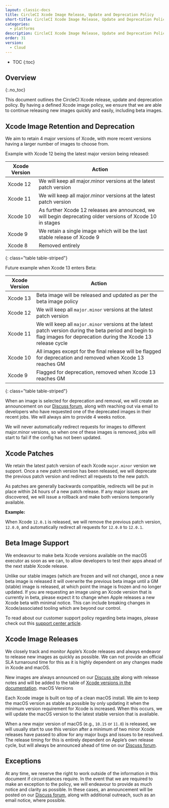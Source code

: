 ```yaml
---
layout: classic-docs
title: CircleCI Xcode Image Release, Update and Deprecation Policy
short-title: CircleCI Xcode Image Release, Update and Deprecation Policy
categories:
  - platforms
description: CircleCI Xcode Image Release, Update and Deprecation Policy
order: 31
version:
  - Cloud
---
```


* TOC
{:toc}

## Overview
{:.no_toc}

This document outlines the CircleCI Xcode release, update and deprecation policy. By having a defined Xcode image policy, we ensure that we are able to continue releasing new images quickly and easily, including beta images.

## Xcode Image Retention and Deprecation

We aim to retain 4 major versions of Xcode, with more recent versions having a larger number of images to choose from.

Example with Xcode 12 being the latest major version being released:

| Xcode Version | Action                                                                                                     |
| ------------- | ---------------------------------------------------------------------------------------------------------- |
| Xcode 12      | We will keep all major.minor versions at the latest patch version                                          |
| Xcode 11      | We will keep all major.minor versions at the latest patch version                                          |
| Xcode 10      | As further Xcode 12 releases are announced, we will begin deprecating older versions of Xcode 10 in stages |
| Xcode 9       | We retain a single image which will be the last stable release of Xcode 9                                  |
| Xcode 8       | Removed entirely                                                                                           |
{: class="table table-striped"}

Future example when Xcode 13 enters Beta:

| Xcode Version | Action                                                                                                                                                                |
| ------------- | --------------------------------------------------------------------------------------------------------------------------------------------------------------------- |
| Xcode 13      | Beta image will be released and updated as per the beta image policy                                                                                                  |
| Xcode 12      | We will keep all `major.minor` versions at the latest patch version                                                                                                   |
| Xcode 11      | We will keep all `major.minor` versions at the latest patch version during the beta period and begin to flag images for deprecation during the Xcode 13 release cycle |
| Xcode 10      | All images except for the final release will be flagged for deprecation and removed when Xcode 13 reaches GM                                                          |
| Xcode 9       | Flagged for deprecation, removed when Xcode 13 reaches GM                                                                                                             |
{: class="table table-striped"}

When an image is selected for deprecation and removal, we will create an announcement on our [Discuss forum](https://discuss.circleci.com/c/announcements/39), along with reaching out via email to developers who have requested one of the deprecated images in their recent jobs. We will always aim to provide 4 weeks notice.

We will never automatically redirect requests for images to different major.minor versions, so when one of these images is removed, jobs will start to fail if the config has not been updated.

## Xcode Patches

We retain the latest patch version of each Xcode `major.minor` version we support. Once a new patch version has been released, we will deprecate the previous patch version and redirect all requests to the new patch.

As patches are generally backwards compatible, redirects will be put in place within 24 hours of a new patch release. If any major issues are discovered, we will issue a rollback and make both versions temporarily available.

**Example:**

When Xcode `12.0.1` is released, we will remove the previous patch version, `12.0.0`, and automatically redirect all requests for `12.0.0` to `12.0.1`.

## Beta Image Support

We endeavour to make beta Xcode versions available on the macOS executor as soon as we can, to allow developers to test their apps ahead of the next stable Xcode release.

Unlike our stable images (which are frozen and will not change), once a new beta image is released it will overwrite the previous beta image until a GM (stable) image is released, at which point the image is frozen and no longer updated. If you are requesting an image using an Xcode version that is currently in beta, please expect it to change when Apple releases a new Xcode beta with minimal notice. This can include breaking changes in Xcode/associated tooling which are beyond our control.

To read about our customer support policy regarding beta images, please check out this [support center article](https://support.circleci.com/hc/en-us/articles/360046930351-What-is-CircleCI-s-Xcode-Beta-Image-Support-Policy-).

## Xcode Image Releases

We closely track and monitor Apple’s Xcode releases and always endeavor to release new images as quickly as possible. We can not provide an official SLA turnaround time for this as it is highly dependent on any changes made in Xcode and macOS.

New images are always announced on our [Discuss site](https://discuss.circleci.com/c/announcements/39) along with release notes and will be added to the table of [Xcode versions in the documentation](https://circleci.com/docs/2.0/testing-ios/#supported-xcode-versions). macOS Versions

Each Xcode image is built on top of a clean macOS install. We aim to keep the macOS version as stable as possible by only updating it when the minimum version requirement for Xcode is increased. When this occurs, we will update the macOS version to the latest stable version that is available.

When a new major version of macOS (e.g., `10.15` or `11.0`) is released, we will usually start to use this version after a minimum of two minor Xcode releases have passed to allow for any major bugs and issues to be resolved. The release timing for this is entirely dependent on Apple’s own release cycle, but will always be announced ahead of time on our [Discuss forum](https://discuss.circleci.com/c/announcements/39).

## Exceptions

At any time, we reserve the right to work outside of the information in this document if circumstances require. In the event that we are required to make an exception to the policy, we will endeavour to provide as much notice and clarity as possible. In these cases, an announcement will be posted on our [Discuss forum](https://discuss.circleci.com/c/announcements/39), along with additional outreach, such as an email notice, where possible.
